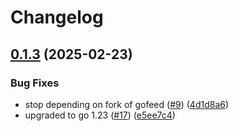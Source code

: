 # Changelog

## [0.1.3](https://github.com/spacecowboy/gofeed-android/compare/v0.1.2...v0.1.3) (2025-02-23)


### Bug Fixes

* stop depending on fork of gofeed ([#9](https://github.com/spacecowboy/gofeed-android/issues/9)) ([4d1d8a6](https://github.com/spacecowboy/gofeed-android/commit/4d1d8a605c79e08c463189dd120035647a52b876))
* upgraded to go 1.23 ([#17](https://github.com/spacecowboy/gofeed-android/issues/17)) ([e5ee7c4](https://github.com/spacecowboy/gofeed-android/commit/e5ee7c41b75c2b0e688f2bbe1013c28a223ff77d))

